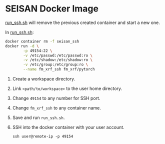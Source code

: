 # SEISAN Docker Image

[run_ssh.sh](run_ssh.sh) will remove the previous created container and start a new one.



In [run_ssh.sh](run_ssh.sh):

``` bash
docker container rm -f seisan_ssh
docker run -d \
        -p 49154:22 \
        -v /etc/passwd:/etc/passwd:ro \
        -v /etc/shadow:/etc/shadow:ro \
        -v /etc/group:/etc/group:ro \
        --name fm_xrf_ssh fm_xrf/pytorch
```

1. Create a workspace directory.
1. Link `<path/to/workspace>` to the user home directory.
1. Change `49154` to any number for SSH port.
1. Change `fm_xrf_ssh` to any container name.
1. Save and run `run_ssh.sh`.
1. SSH into the docker container with your user account.

       ssh user@remote-ip -p 49154